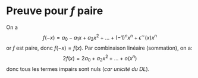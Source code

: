 # Preuve pour $f$ paire

On a
$$
f(-x) = a_{0}-a_{1}x+a_{2}x^{2}+\dots+(-1)^{n}x^{n}+\epsilon^{\sim}(x)x^{n}
$$
or $f$ est paire, donc $f(-x)=f(x)$. Par combinaison linéaire (sommation), on a:
$$
2f(x)=2a_{0}+a_{2}x^{2}+\dots + o(x^{n})
$$
donc tous les termes impairs sont nuls (_car unicité du DL_).